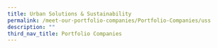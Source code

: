 ```yaml
---
title: Urban Solutions & Sustainability
permalink: /meet-our-portfolio-companies/Portfolio-Companies/uss
description: ""
third_nav_title: Portfolio Companies
---
```

